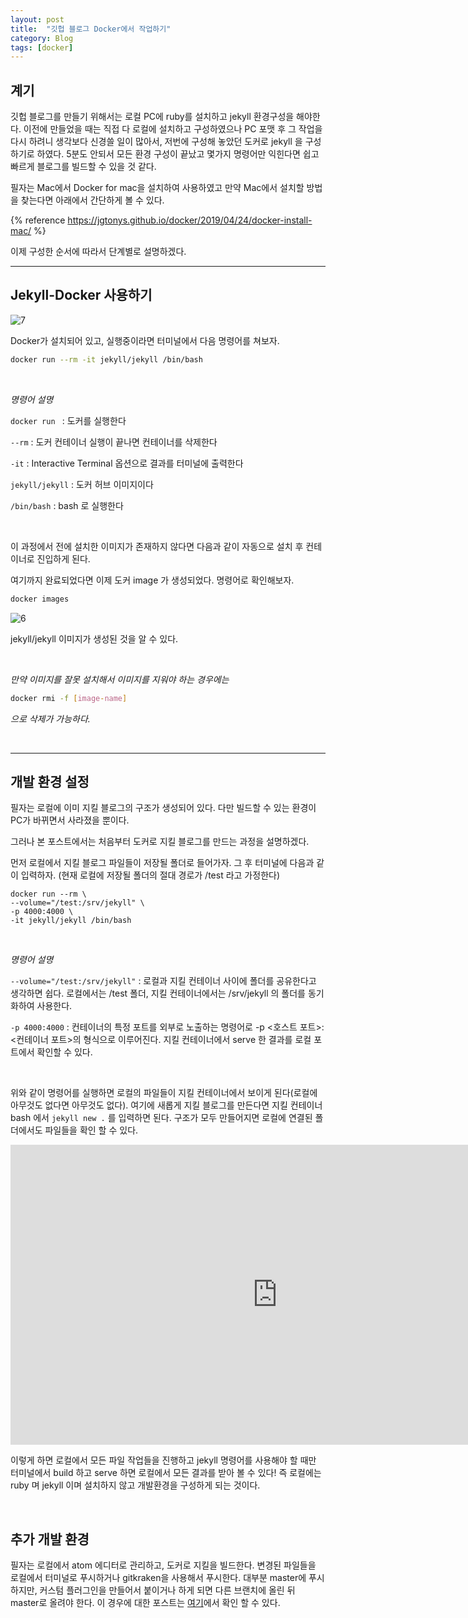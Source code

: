 ```yaml
---
layout: post
title:  "깃헙 블로그 Docker에서 작업하기"
category: Blog
tags: [docker]
---
```



## **계기**

깃헙 블로그를 만들기 위해서는 로컬 PC에 ruby를 설치하고 jekyll 환경구성을 해야한다. 이전에 만들었을 때는 직접 다 로컬에 설치하고 구성하였으나 PC 포맷 후 그 작업을 다시 하려니 생각보다 신경쓸 일이 많아서, 저번에 구성해 놓았던 도커로 jekyll 을 구성하기로 하였다. 5분도 안되서 모든 환경 구성이 끝났고 몇가지 명령어만 익힌다면 쉽고 빠르게 블로그를 빌드할 수 있을 것 같다.

<!-- more -->

필자는 Mac에서 Docker for mac을 설치하여 사용하였고 만약 Mac에서 설치할 방법을 찾는다면 아래에서 간단하게 볼 수 있다.

{% reference https://jgtonys.github.io/docker/2019/04/24/docker-install-mac/ %}

이제 구성한 순서에 따라서 단계별로 설명하겠다.

---

## **Jekyll-Docker 사용하기**

![7](https://user-images.githubusercontent.com/33674947/56785055-6b549380-682e-11e9-8145-a599d5f90b5b.png)


Docker가 설치되어 있고, 실행중이라면 터미널에서 다음 명령어를 쳐보자.

```bash
docker run --rm -it jekyll/jekyll /bin/bash
```

<br>

*명령어 설명*

`docker run ` : 도커를 실행한다

`--rm` : 도커 컨테이너 실행이 끝나면 컨테이너를 삭제한다

`-it` : Interactive Terminal 옵션으로 결과를 터미널에 출력한다

`jekyll/jekyll` : 도커 허브 이미지이다

`/bin/bash` : bash 로 실행한다

<br>

이 과정에서 전에 설치한 이미지가 존재하지 않다면 다음과 같이 자동으로 설치 후 컨테이너로 진입하게 된다.

<script id="asciicast-IlsHSmBLjbapntRmOzJMUwbJc" src="https://asciinema.org/a/IlsHSmBLjbapntRmOzJMUwbJc.js" async></script>

여기까지 완료되었다면 이제 도커 image 가 생성되었다. 명령어로 확인해보자.

```bash
docker images
```

![6](https://user-images.githubusercontent.com/33674947/56785054-6b549380-682e-11e9-93bf-4fd2f7305be0.jpg)

jekyll/jekyll 이미지가 생성된 것을 알 수 있다.

<br>


*만약 이미지를 잘못 설치해서 이미지를 지워야 하는 경우에는*

```bash
docker rmi -f [image-name]
```

*으로 삭제가 가능하다.*





<br>

---

## **개발 환경 설정**

필자는 로컬에 이미 지킬 블로그의 구조가 생성되어 있다. 다만 빌드할 수 있는 환경이 PC가 바뀌면서 사라졌을 뿐이다.

그러나 본 포스트에서는 처음부터 도커로 지킬 블로그를 만드는 과정을 설명하겠다.

먼저 로컬에서 지킬 블로그 파일들이 저장될 폴더로 들어가자. 그 후 터미널에 다음과 같이 입력하자. (현재 로컬에 저장될 폴더의 절대 경로가 /test 라고 가정한다)

```
docker run --rm \
--volume="/test:/srv/jekyll" \
-p 4000:4000 \
-it jekyll/jekyll /bin/bash
```

<br>

*명령어 설명*

`--volume="/test:/srv/jekyll"` : 로컬과 지킬 컨테이너 사이에 폴더를 공유한다고 생각하면 쉽다. 로컬에서는 /test 폴더, 지킬 컨테이너에서는 /srv/jekyll 의 폴더를 동기화하여 사용한다.

`-p 4000:4000` : 컨테이너의 특정 포트를 외부로 노출하는 명령어로 -p <호스트 포트>:<컨테이너 포트>의 형식으로 이루어진다. 지킬 컨테이너에서 serve 한 결과를 로컬 포트에서 확인할 수 있다.

<br>

위와 같이 명령어를 실행하면 로컬의 파일들이 지킬 컨테이너에서 보이게 된다(로컬에 아무것도 없다면 아무것도 없다). 여기에 새롭게 지킬 블로그를 만든다면 지킬 컨테이너 bash 에서 `jekyll new .` 를 입력하면 된다. 구조가 모두 만들어지면 로컬에 연결된 폴더에서도 파일들을 확인 할 수 있다.

<iframe width="853" height="480" src="https://www.youtube.com/embed/sFM0J-8OTP4" frameborder="0" allow="accelerometer; autoplay; encrypted-media; gyroscope; picture-in-picture" allowfullscreen></iframe>

이렇게 하면 로컬에서 모든 파일 작업들을 진행하고 jekyll 명령어를 사용해야 할 때만 터미널에서 build 하고 serve 하면 로컬에서 모든 결과를 받아 볼 수 있다! 즉 로컬에는 ruby 며 jekyll 이며 설치하지 않고 개발환경을 구성하게 되는 것이다.

<br>

## **추가 개발 환경**

필자는 로컬에서 atom 에디터로 관리하고, 도커로 지킬을 빌드한다. 변경된 파일들을 로컬에서 터미널로 푸시하거나 gitkraken을 사용해서 푸시한다. 대부분 master에 푸시하지만, 커스텀 플러그인을 만들어서 붙이거나 하게 되면 다른 브랜치에 올린 뒤 master로 올려야 한다. 이 경우에 대한 포스트는 [여기](#)에서 확인 할 수 있다.
